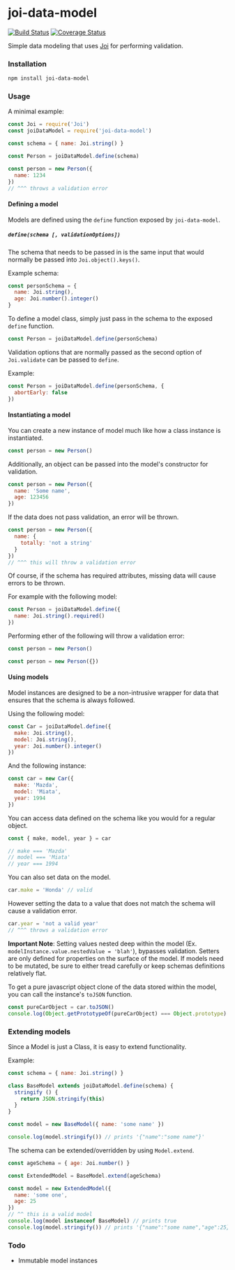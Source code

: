# joi-data-model

[![Build Status](https://travis-ci.org/charlieduong94/joi-data-model.svg?branch=master)](https://travis-ci.org/charlieduong94/joi-data-model)
[![Coverage Status](https://coveralls.io/repos/github/charlieduong94/joi-data-model/badge.svg?branch=master)](https://coveralls.io/github/charlieduong94/joi-data-model?branch=master)

Simple data modeling that uses [Joi](https://github.com/hapijs/joi) for performing validation.

### Installation

```bash
npm install joi-data-model
```

### Usage

A minimal example:

```js
const Joi = require('Joi')
const joiDataModel = require('joi-data-model')

const schema = { name: Joi.string() }

const Person = joiDataModel.define(schema)

const person = new Person({
  name: 1234
})
// ^^^ throws a validation error
```

#### Defining a model

Models are defined using the `define` function exposed by `joi-data-model`.

##### `define(schema [, validationOptions])`

The schema that needs to be passed in is the same input that would normally
be passed into `Joi.object().keys()`.

Example schema:

```js
const personSchema = {
  name: Joi.string(),
  age: Joi.number().integer()
}
```

To define a model class, simply just pass in the schema to the exposed `define` function.

```js
const Person = joiDataModel.define(personSchema)
```

Validation options that are normally passed as the second option of `Joi.validate` can
be passed to `define`.

Example:

```js
const Person = joiDataModel.define(personSchema, {
  abortEarly: false
})
```

#### Instantiating a model

You can create a new instance of model much like how a class instance is instantiated.

```js
const person = new Person()
```

Additionally, an object can be passed into the model's constructor for validation.

```js
const person = new Person({
  name: 'Some name',
  age: 123456
})
```

If the data does not pass validation, an error will be thrown.

```js
const person = new Person({
  name: {
    totally: 'not a string'
  }
})
// ^^^ this will throw a validation error
```

Of course, if the schema has required attributes, missing data will cause errors to be thrown.

For example with the following model:

```js
const Person = joiDataModel.define({
  name: Joi.string().required()
})
```

Performing ether of the following will throw a validation error:
```js
const person = new Person()
```
```js
const person = new Person({})
```

#### Using models

Model instances are designed to be a non-intrusive wrapper for data that ensures
that the schema is always followed.

Using the following model:

```js
const Car = joiDataModel.define({
  make: Joi.string(),
  model: Joi.string(),
  year: Joi.number().integer()
})
```

And the following instance:

```js
const car = new Car({
  make: 'Mazda',
  model: 'Miata',
  year: 1994
})
```

You can access data defined on the schema like you would for a regular object.

```js
const { make, model, year } = car

// make === 'Mazda'
// model === 'Miata'
// year === 1994
```

You can also set data on the model.

```js
car.make = 'Honda' // valid
```

However setting the data to a value that does not match
the schema will cause a validation error.

```js
car.year = 'not a valid year'
// ^^^ throws a validation error
```

**Important Note**: Setting values nested deep within the model
(Ex. `modelInstance.value.nestedValue = 'blah'`), bypasses validation.
Setters are only defined for properties on the surface of the model.
If models need to be mutated, be sure to either tread carefully
or keep schemas definitions relatively flat.

To get a pure javascript object clone of the data stored within
the model, you can call the instance's `toJSON` function.

```js
const pureCarObject = car.toJSON()
console.log(Object.getPrototypeOf(pureCarObject) === Object.prototype) // true
```

### Extending models

Since a Model is just a Class, it is easy to extend functionality.

Example:
```js
const schema = { name: Joi.string() }

class BaseModel extends joiDataModel.define(schema) {
  stringify () {
    return JSON.stringify(this)
  }
}

const model = new BaseModel({ name: 'some name' })

console.log(model.stringify()) // prints '{"name":"some name"}'
```

The schema can be extended/overridden by using `Model.extend`.

```js
const ageSchema = { age: Joi.number() }

const ExtendedModel = BaseModel.extend(ageSchema)

const model = new ExtendedModel({
  name: 'some one',
  age: 25
})
// ^^ this is a valid model
console.log(model instanceof BaseModel) // prints true
console.log(model.stringify()) // prints '{"name":"some name","age":25}'
```

### Todo
- Immutable model instances
